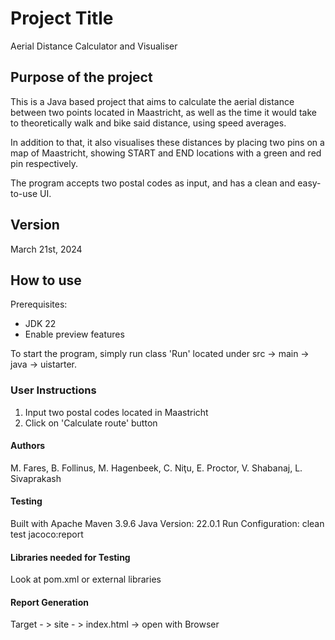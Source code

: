 # Project Title

Aerial Distance Calculator and Visualiser

## Purpose of the project

This is a Java based project that aims to calculate the aerial distance between two points located in Maastricht, as well as the time it would take to theoretically walk and bike said distance, using speed averages.

In addition to that, it also visualises these distances by placing two pins on a map of Maastricht, showing START and END locations with a green and red pin respectively.

The program accepts two postal codes as input, and has a clean and easy-to-use UI.

## Version

March 21st, 2024

## How to use

Prerequisites:

- JDK 22
- Enable preview features

To start the program, simply run class 'Run' located under src -> main -> java -> uistarter.

### User Instructions

1. Input two postal codes located in Maastricht
2. Click on 'Calculate route' button

#### Authors

M. Fares, B. Follinus, M. Hagenbeek, C. Niţu, E. Proctor, V. Shabanaj, L. Sivaprakash


#### Testing
Built with Apache Maven 3.9.6
Java Version: 22.0.1
Run Configuration: clean test jacoco:report 


#### Libraries needed for Testing
Look at pom.xml or external libraries

#### Report Generation
Target - > site - > index.html -> open with Browser

